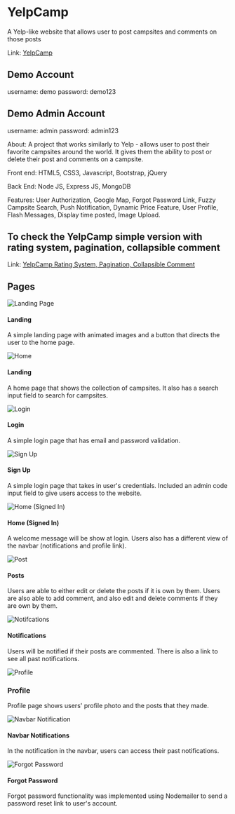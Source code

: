 # YelpCamp
A Yelp-like website that allows user to post campsites and comments on those posts

Link: [YelpCamp](https://yelpcamp-v1-deployed.herokuapp.com/)

## Demo Account
username: demo
password: demo123

## Demo Admin Account
username: admin
password: admin123

About: A project that works similarly to Yelp - allows user to post their favorite campsites around the world. It gives them the ability to post or delete their post and comments on a campsite.

Front end: HTML5, CSS3, Javascript, Bootstrap, jQuery

Back End: Node JS, Express JS, MongoDB

Features: User Authorization, Google Map, Forgot Password Link, Fuzzy Campsite Search, Push Notification, Dynamic Price Feature, User Profile, Flash Messages, Display time posted, Image Upload.

## To check the YelpCamp simple version with rating system, pagination, collapsible comment
Link: [YelpCamp Rating System, Pagination, Collapsible Comment](https://github.com/Affeeq/YelpCamp-Ratings-Pagination-Collapsible-Comment-Section-)

## Pages

![Landing Page](https://github.com/Affeeq/YelpCamp/blob/master/images/Screen%20Shot%202020-08-24%20at%202.43.25%20PM.png)

#### Landing

A simple landing page with animated images and a button that directs the user to the home page.

![Home](https://github.com/Affeeq/YelpCamp/blob/master/images/Screen%20Shot%202020-08-24%20at%202.43.39%20PM.png)

#### Landing

A home page that shows the collection of campsites. It also has a search input field to search for campsites.

![Login](https://github.com/Affeeq/YelpCamp/blob/master/images/Screen%20Shot%202020-08-24%20at%202.43.46%20PM.png)

#### Login

A simple login page that has email and password validation.

![Sign Up](https://github.com/Affeeq/YelpCamp/blob/master/images/Screen%20Shot%202020-08-24%20at%202.43.51%20PM.png)

#### Sign Up

A simple login page that takes in user's credentials. Included an admin code input field to give users access to the website.

![Home (Signed In)](https://github.com/Affeeq/YelpCamp/blob/master/images/Screen%20Shot%202020-08-24%20at%202.44.27%20PM.png)

#### Home (Signed In)

A welcome message will be show at login. Users also has a different view of the navbar (notifications and profile link).

![Post](https://github.com/Affeeq/YelpCamp/blob/master/images/Screen%20Shot%202020-08-24%20at%202.44.42%20PM.png)

#### Posts

Users are able to either edit or delete the posts if it is own by them. Users are also able to add comment, and also edit and delete comments if they are own by them.

![Notifcations](https://github.com/Affeeq/YelpCamp/blob/master/images/Screen%20Shot%202020-08-24%20at%202.44.58%20PM.png)

#### Notifications

Users will be notified if their posts are commented. There is also a link to see all past notifications.

![Profile](https://github.com/Affeeq/YelpCamp/blob/master/images/Screen%20Shot%202020-08-24%20at%202.45.24%20PM.png)

### Profile

Profile page shows users' profile photo and the posts that they made.

![Navbar Notification](https://github.com/Affeeq/YelpCamp/blob/master/images/Screen%20Shot%202020-08-24%20at%202.45.57%20PM.png)

#### Navbar Notifications

In the notification in the navbar, users can access their past notifications.

![Forgot Password](https://github.com/Affeeq/YelpCamp/blob/master/images/Screen%20Shot%202020-08-24%20at%202.46.43%20PM.png)

#### Forgot Password

Forgot password functionality was implemented using Nodemailer to send a password reset link to user's account.

